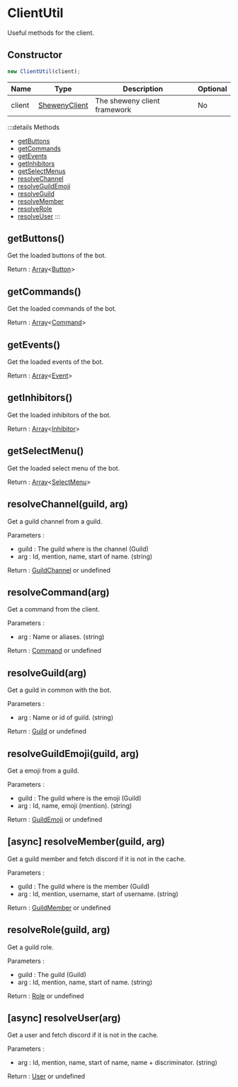 # ClientUtil

Useful methods for the client.

## Constructor

```js
new ClientUtil(client);
```

| Name   | Type                                     | Description                  | Optional |
| ------ | ---------------------------------------- | ---------------------------- | -------- |
| client | [ShewenyClient](../client/ShewenyClient) | The sheweny client framework | No       |

:::details Methods

- [getButtons](#getbuttons)
- [getCommands](#getcommands)
- [getEvents](#getevents)
- [getInhibitors](#getinhibitors)
- [getSelectMenus](#getselectmenus)
- [resolveChannel](#resolvechannel-guild-arg)
- [resolveGuildEmoji](#resolveguildemoji-guild-arg)
- [resolveGuild](#resolveguild-arg)
- [resolveMember](#async-resolvemember-guild-arg)
- [resolveRole](#resolverole-guild-arg)
- [resolveUser](#async-resolveuser-arg)
  :::

## getButtons()

Get the loaded buttons of the bot.

Return : [Array](https://developer.mozilla.org/en-US/docs/Web/JavaScript/Reference/Global_Objects/Array)<[Button](../structures/Button.md)>

## getCommands()

Get the loaded commands of the bot.

Return : [Array](https://developer.mozilla.org/en-US/docs/Web/JavaScript/Reference/Global_Objects/Array)<[Command](../structures/Command.md)>

## getEvents()

Get the loaded events of the bot.

Return : [Array](https://developer.mozilla.org/en-US/docs/Web/JavaScript/Reference/Global_Objects/Array)<[Event](../structures/Event.md)>

## getInhibitors()

Get the loaded inhibitors of the bot.

Return : [Array](https://developer.mozilla.org/en-US/docs/Web/JavaScript/Reference/Global_Objects/Array)<[Inhibitor](../structures/Inhibitor.md)>

## getSelectMenu()

Get the loaded select menu of the bot.

Return : [Array](https://developer.mozilla.org/en-US/docs/Web/JavaScript/Reference/Global_Objects/Array)<[SelectMenu](../structures/SelectMenu.md)>

## resolveChannel(guild, arg)

Get a guild channel from a guild.

Parameters :

- guild : The guild where is the channel (Guild)
- arg : Id, mention, name, start of name. (string)

Return : [GuildChannel](https://discord.js.org/#/docs/main/stable/class/GuildChannel) or undefined

## resolveCommand(arg)

Get a command from the client.

Parameters :

- arg : Name or aliases. (string)

Return : [Command](../structures/Command.md) or undefined

## resolveGuild(arg)

Get a guild in common with the bot.

Parameters :

- arg : Name or id of guild. (string)

Return : [Guild](https://discord.js.org/#/docs/main/stable/class/Guild) or undefined

## resolveGuildEmoji(guild, arg)

Get a emoji from a guild.

Parameters :

- guild : The guild where is the emoji (Guild)
- arg : Id, name, emoji (mention). (string)

Return : [GuildEmoji](https://discord.js.org/#/docs/main/stable/class/GuildEmoji) or undefined

## [async] resolveMember(guild, arg)

Get a guild member and fetch discord if it is not in the cache.

Parameters :

- guild : The guild where is the member (Guild)
- arg : Id, mention, username, start of username. (string)

Return : [GuildMember](https://discord.js.org/#/docs/main/stable/class/GuildMember) or undefined

## resolveRole(guild, arg)

Get a guild role.

Parameters :

- guild : The guild (Guild)
- arg : Id, mention, name, start of name. (string)

Return : [Role](https://discord.js.org/#/docs/main/stable/class/Role) or undefined

## [async] resolveUser(arg)

Get a user and fetch discord if it is not in the cache.

Parameters :

- arg : Id, mention, name, start of name, name + discriminator. (string)

Return : [User](https://discord.js.org/#/docs/main/stable/class/User) or undefined
